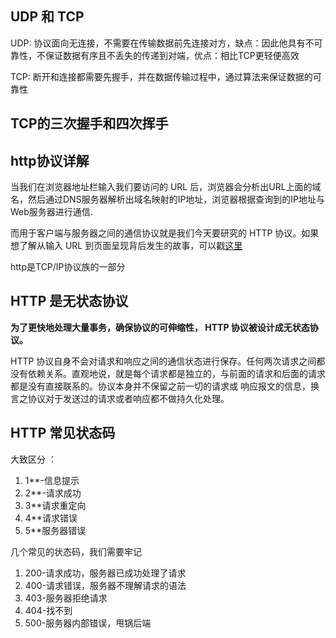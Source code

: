 ## UDP 和 TCP

UDP:	协议面向无连接，不需要在传输数据前先连接对方，缺点：因此他具有不可靠性，不保证数据有序且不丢失的传递到对端，优点：相比TCP更轻便高效

TCP:	断开和连接都需要先握手，并在数据传输过程中，通过算法来保证数据的可靠性

## TCP的三次握手和四次挥手




## http协议详解



当我们在浏览器地址栏输入我们要访问的 URL 后，浏览器会分析出URL上面的域名，然后通过DNS服务器解析出域名映射的IP地址，浏览器根据查询到的IP地址与Web服务器进行通信.

而用于客户端与服务器之间的通信协议就是我们今天要研究的 HTTP 协议。如果想了解从输入 URL 到页面呈现背后发生的故事，可以戳[这里](./HTTP.md)

http是TCP/IP协议族的一部分



## HTTP 是无状态协议

**为了更快地处理大量事务，确保协议的可伸缩性， HTTP 协议被设计成无状态协议。**

HTTP 协议自身不会对请求和响应之间的通信状态进行保存。任何两次请求之间都没有依赖关系。直观地说，就是每个请求都是独立的，与前面的请求和后面的请求都是没有直接联系的。协议本身并不保留之前一切的请求或 响应报文的信息，换言之协议对于发送过的请求或者响应都不做持久化处理。

## HTTP 常见状态码

大致区分 ：

1. 1**-信息提示
2. 2**-请求成功
3. 3**请求重定向
4. 4**请求错误
5. 5**服务器错误

几个常见的状态码，我们需要牢记

1. 200-请求成功，服务器已成功处理了请求
2. 400-请求错误，服务器不理解请求的语法
3. 403-服务器拒绝请求
4. 404-找不到
5. 500-服务器内部错误，甩锅后端